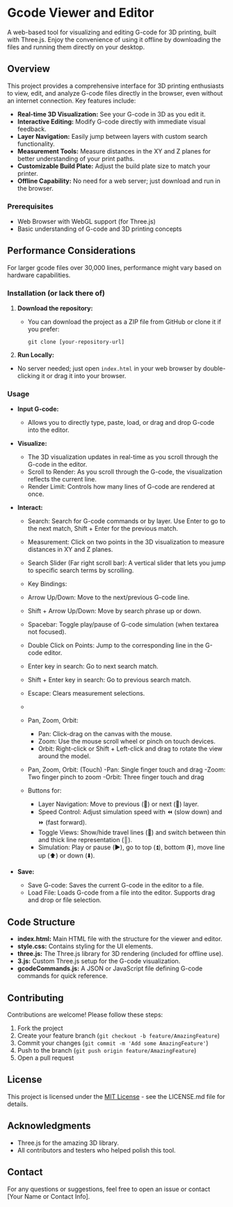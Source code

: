 # Gcode Viewer and Editor

A web-based tool for visualizing and editing G-code for 3D printing, built with Three.js. Enjoy the convenience of using it offline by downloading the files and running them directly on your desktop.

## Overview

This project provides a comprehensive interface for 3D printing enthusiasts to view, edit, and analyze G-code files directly in the browser, even without an internet connection. Key features include:

  - **Real-time 3D Visualization:** See your G-code in 3D as you edit it.
  - **Interactive Editing:** Modify G-code directly with immediate visual feedback.
  - **Layer Navigation:** Easily jump between layers with custom search functionality.
  - **Measurement Tools:** Measure distances in the XY and Z planes for better understanding of your print paths.
  - **Customizable Build Plate:** Adjust the build plate size to match your printer.
  - **Offline Capability:** No need for a web server; just download and run in the browser.


### Prerequisites

  - Web Browser with WebGL support (for Three.js)
  - Basic understanding of G-code and 3D printing concepts

## Performance Considerations

 For larger gcode files over 30,000 lines, performance might vary based on hardware capabilities. 

### Installation (or lack there of)

1. **Download the repository:**
   - You can download the project as a ZIP file from GitHub or clone it if you prefer:
     ```
     git clone [your-repository-url]
     ```
     
2. **Run Locally:**
- No server needed; just open `index.html` in your web browser by double-clicking it or drag it into your browser.


### Usage

- **Input G-code:** 
  - Allows you to directly type, paste, load, or drag and drop G-code into the editor.

- **Visualize:** 
  - The 3D visualization updates in real-time as you scroll through the G-code in the editor.
  - Scroll to Render: As you scroll through the G-code, the visualization reflects the current line.
  - Render Limit: Controls how many lines of G-code are rendered at once.

- **Interact:** 
  - Search: Search for G-code commands or by layer. Use Enter to go to the next match, Shift + Enter for the previous match.
  - Measurement: Click on two points in the 3D visualization to measure distances in XY and Z planes.
  - Search Slider (Far right scroll bar): A vertical slider that lets you jump to specific search terms by scrolling.

   - Key Bindings:
    - Arrow Up/Down: Move to the next/previous G-code line.
    - Shift + Arrow Up/Down: Move by search phrase up or down.
    - Spacebar: Toggle play/pause of G-code simulation (when textarea not focused).
    - Double Click on Points: Jump to the corresponding line in the G-code editor.
    - Enter key in search: Go to next search match.
    - Shift + Enter key in search: Go to previous search match.
    - Escape: Clears measurement selections.
    - 
  - Pan, Zoom, Orbit:
    - Pan: Click-drag on the canvas with the mouse.
    - Zoom: Use the mouse scroll wheel or pinch on touch devices.
    - Orbit: Right-click or Shift + Left-click and drag to rotate the view around the model.
  
  - Pan, Zoom, Orbit: (Touch)
    -Pan: Single finger touch and drag
    -Zoom: Two finger pinch to zoom
    -Orbit: Three finger touch and drag

  - Buttons for:
    - Layer Navigation: Move to previous (🔼) or next (🔽) layer.
    - Speed Control: Adjust simulation speed with ⏪ (slow down) and ⏩ (fast forward).
    - Toggle Views: Show/hide travel lines (🔹) and switch between thin and thick line representation (║).
    - Simulation: Play or pause (▶️), go to top (⏫), bottom (⏬), move line up (⬆️) or down (⬇️).

- **Save:** 
  - Save G-code: Saves the current G-code in the editor to a file.
  - Load File: Loads G-code from a file into the editor. Supports drag and drop or file selection.

## Code Structure
  - **index.html:** Main HTML file with the structure for the viewer and editor.
  - **style.css:** Contains styling for the UI elements.
  - **three.js:** The Three.js library for 3D rendering (included for offline use).
  - **3.js:** Custom Three.js setup for the G-code visualization.
  - **gcodeCommands.js:** A JSON or JavaScript file defining G-code commands for quick reference.

## Contributing

Contributions are welcome! Please follow these steps:

1. Fork the project
2. Create your feature branch (`git checkout -b feature/AmazingFeature`)
3. Commit your changes (`git commit -m 'Add some AmazingFeature'`)
4. Push to the branch (`git push origin feature/AmazingFeature`)
5. Open a pull request

## License

This project is licensed under the [MIT License](LICENSE.md) - see the LICENSE.md file for details.

## Acknowledgments

- Three.js for the amazing 3D library.
- All contributors and testers who helped polish this tool.

## Contact

For any questions or suggestions, feel free to open an issue or contact [Your Name or Contact Info].
